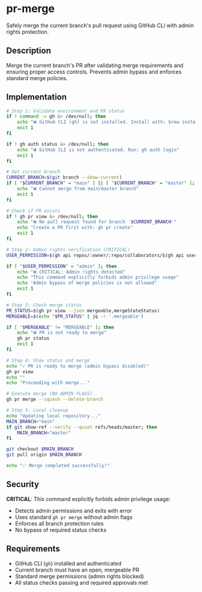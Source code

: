 # pr-merge

Safely merge the current branch's pull request using GitHub CLI with admin rights protection.

## Description

Merge the current branch's PR after validating merge requirements and ensuring proper access controls. Prevents admin bypass and enforces standard merge policies.

## Implementation

```bash
# Step 1: Validate environment and PR status
if ! command -v gh &> /dev/null; then
    echo "❌ GitHub CLI (gh) is not installed. Install with: brew install gh"
    exit 1
fi

if ! gh auth status &> /dev/null; then
    echo "❌ GitHub CLI is not authenticated. Run: gh auth login"
    exit 1
fi

# Get current branch
CURRENT_BRANCH=$(git branch --show-current)
if [ "$CURRENT_BRANCH" = "main" ] || [ "$CURRENT_BRANCH" = "master" ]; then
    echo "❌ Cannot merge from main/master branch"
    exit 1
fi

# Check if PR exists
if ! gh pr view &> /dev/null; then
    echo "❌ No pull request found for branch '$CURRENT_BRANCH'"
    echo "Create a PR first with: gh pr create"
    exit 1
fi

# Step 2: Admin rights verification (CRITICAL)
USER_PERMISSION=$(gh api repos/:owner/:repo/collaborators/$(gh api user --jq '.login')/permission --jq '.permission')

if [ "$USER_PERMISSION" = "admin" ]; then
    echo "❌ CRITICAL: Admin rights detected"
    echo "This command explicitly forbids admin privilege usage"
    echo "Admin bypass of merge policies is not allowed"
    exit 1
fi

# Step 3: Check merge status
PR_STATUS=$(gh pr view --json mergeable,mergeStateStatus)
MERGEABLE=$(echo "$PR_STATUS" | jq -r '.mergeable')

if [ "$MERGEABLE" != "MERGEABLE" ]; then
    echo "❌ PR is not ready to merge"
    gh pr status
    exit 1
fi

# Step 4: Show status and merge
echo "✓ PR is ready to merge (admin bypass disabled)"
gh pr view
echo ""
echo "Proceeding with merge..."

# Execute merge (NO ADMIN FLAGS)
gh pr merge --squash --delete-branch

# Step 5: Local cleanup
echo "Updating local repository..."
MAIN_BRANCH="main"
if git show-ref --verify --quiet refs/heads/master; then
    MAIN_BRANCH="master"
fi

git checkout $MAIN_BRANCH
git pull origin $MAIN_BRANCH

echo "✅ Merge completed successfully!"
```

## Security

**CRITICAL**: This command explicitly forbids admin privilege usage:
- Detects admin permissions and exits with error
- Uses standard `gh pr merge` without admin flags
- Enforces all branch protection rules
- No bypass of required status checks

## Requirements

- GitHub CLI (`gh`) installed and authenticated
- Current branch must have an open, mergeable PR
- Standard merge permissions (admin rights blocked)
- All status checks passing and required approvals met